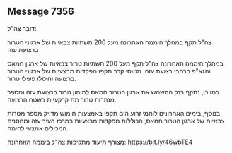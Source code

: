## Message 7356

דובר צה"ל:

צה"ל תקף במהלך היממה האחרונה מעל 200 תשתיות צבאיות של ארגוני הטרור ברצועת עזה

במהלך היממה האחרונה צה"ל תקף מעל 200 תשתיות טרור צבאיות של ארגון חמאס והגא"פ ברחבי רצועת עזה.
מטוסי קרב תקפו מפקדות מבצעיות של ארגוני הטרור ברצועה וחיסלו פעילי טרור.

כמו כן, נתקף בנק המשמש את ארגון הטרור חמאס למימון טרור ברצועת עזה ומספר מנהרות טרור תת קרקעיות בשטח הרצועה.

בנוסף, בימים האחרונים לוחמי זרוע הים תקפו באמצעות חימוש מדויק מספר מטרות צבאיות של ארגון הטרור חמאס, הכוללות מפקדות מבצעיות במרכז העיר עזה ומחסנים המכילים אמצעי לחימה.

מצורף תיעוד מתקיפות צה"ל ביממה האחרונה: https://bit.ly/46wbTE4

